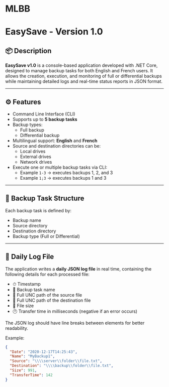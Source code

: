 # MLBB
# EasySave - Version 1.0

## 📦 Description

**EasySave v1.0** is a console-based application developed with .NET Core, designed to manage backup tasks for both English and French users. It allows the creation, execution, and monitoring of full or differential backups while maintaining detailed logs and real-time status reports in JSON format.

---

## ⚙️ Features

- Command Line Interface (CLI)
- Supports up to **5 backup tasks**
- Backup types:
  - Full backup
  - Differential backup
- Multilingual support: **English** and **French**
- Source and destination directories can be:
  - Local drives
  - External drives
  - Network drives
- Execute one or multiple backup tasks via CLI:
  - Example `1-3` → executes backups 1, 2, and 3
  - Example `1;3` → executes backups 1 and 3

---

## 📁 Backup Task Structure

Each backup task is defined by:
- Backup name
- Source directory
- Destination directory
- Backup type (Full or Differential)

---

## 📝 Daily Log File

The application writes a **daily JSON log file** in real time, containing the following details for each processed file:
- ⏱ Timestamp
- 📝 Backup task name
- 📂 Full UNC path of the source file
- 📁 Full UNC path of the destination file
- 📐 File size
- 🕐 Transfer time in milliseconds (negative if an error occurs)

The JSON log should have line breaks between elements for better readability.

Example:
```json
{
  "Date": "2020-12-17T14:25:43",
  "Name": "MyBackup1",
  "Source": "\\\\server\\folder\\file.txt",
  "Destination": "\\\\backup\\folder\\file.txt",
  "Size": 991,
  "TransferTime": 142
}

